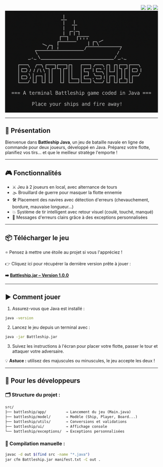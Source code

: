 <div align="right">
    <img src="https://img.shields.io/github/v/release/ScrimaliAnthony/Battleship-java" />
    <img src="https://img.shields.io/github/stars/ScrimaliAnthony/Battleship-java?style=social" />
    <img src="https://visitor-badge.laobi.icu/badge?page_id=ScrimaliAnthony.Battleship-java" />
</div>

<img src="./banner.png"/>



---
## 🚢 Présentation

Bienvenue dans **Battleship Java**, un jeu de bataille navale en ligne de commande pour deux joueurs, développé en Java. Préparez votre flotte, planifiez vos tirs... et que le meilleur stratège l'emporte !

---

## 🎮 Fonctionnalités

* ⚔️ Jeu à 2 joueurs en local, avec alternance de tours
* 🌫 Brouillard de guerre pour masquer la flotte ennemie
* 🛠 Placement des navires avec détection d'erreurs (chevauchement, bordure, mauvaise longueur...)
* 💥 Système de tir intelligent avec retour visuel (coulé, touché, manqué)
* 📢 Messages d'erreurs clairs grâce à des exceptions personnalisées

---

## 📦 Télécharger le jeu

⭐ Pensez à mettre une étoile au projet si vous l'appréciez !

👉 Cliquez ici pour récupérer la dernière version prête à jouer :

**➡️ [Battleship.jar – Version 1.0.0](https://github.com/ScrimaliAnthony/battleship-java/releases/latest)**

---

## ▶️ Comment jouer

1. Assurez-vous que Java est installé :

```bash
java -version
```

2. Lancez le jeu depuis un terminal avec :

```bash
java -jar Battleship.jar
```

3. Suivez les instructions à l'écran pour placer votre flotte, passer le tour et attaquer votre adversaire.

💡 **Astuce :** utilisez des majuscules ou minuscules, le jeu accepte les deux !

---

## 💠 Pour les développeurs

### 🗂 Structure du projet :

```
src/
├── battleship/app/         → Lancement du jeu (Main.java)
├── battleship/model/       → Modèle (Ship, Player, Board...)
├── battleship/utils/       → Conversions et validations
├── battleship/ui/          → Affichage console
└── battleship/exceptions/  → Exceptions personnalisées
```

### 🔨 Compilation manuelle :

```bash
javac -d out $(find src -name "*.java")
jar cfm Battleship.jar manifest.txt -C out .
```
